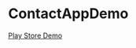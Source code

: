 # ContactAppDemo

[Play Store Demo](https://play.google.com/store/apps/details?id=com.derekxw.contactlist&hl=en)
